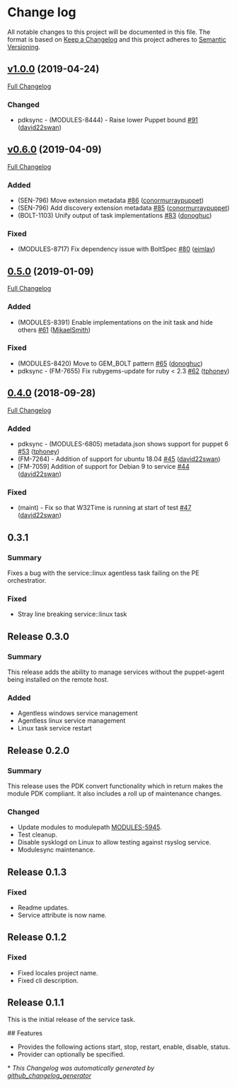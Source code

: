 # Change log

All notable changes to this project will be documented in this file. The format is based on [Keep a Changelog](http://keepachangelog.com/en/1.0.0/) and this project adheres to [Semantic Versioning](http://semver.org).

## [v1.0.0](https://github.com/puppetlabs/puppetlabs-service/tree/v1.0.0) (2019-04-24)

[Full Changelog](https://github.com/puppetlabs/puppetlabs-service/compare/v0.6.0...v1.0.0)

### Changed

- pdksync - \(MODULES-8444\) - Raise lower Puppet bound [\#91](https://github.com/puppetlabs/puppetlabs-service/pull/91) ([david22swan](https://github.com/david22swan))

## [v0.6.0](https://github.com/puppetlabs/puppetlabs-service/tree/v0.6.0) (2019-04-09)

[Full Changelog](https://github.com/puppetlabs/puppetlabs-service/compare/0.5.0...v0.6.0)

### Added

- \(SEN-796\) Move extension metadata [\#86](https://github.com/puppetlabs/puppetlabs-service/pull/86) ([conormurraypuppet](https://github.com/conormurraypuppet))
- \(SEN-796\) Add discovery extension metadata [\#85](https://github.com/puppetlabs/puppetlabs-service/pull/85) ([conormurraypuppet](https://github.com/conormurraypuppet))
- \(BOLT-1103\) Unify output of task implementations [\#83](https://github.com/puppetlabs/puppetlabs-service/pull/83) ([donoghuc](https://github.com/donoghuc))

### Fixed

- \(MODULES-8717\) Fix dependency issue with BoltSpec [\#80](https://github.com/puppetlabs/puppetlabs-service/pull/80) ([eimlav](https://github.com/eimlav))

## [0.5.0](https://github.com/puppetlabs/puppetlabs-service/tree/0.5.0) (2019-01-09)

[Full Changelog](https://github.com/puppetlabs/puppetlabs-service/compare/0.4.0...0.5.0)

### Added

- \(MODULES-8391\) Enable implementations on the init task and hide others [\#61](https://github.com/puppetlabs/puppetlabs-service/pull/61) ([MikaelSmith](https://github.com/MikaelSmith))

### Fixed

- \(MODULES-8420\) Move to GEM\_BOLT pattern [\#65](https://github.com/puppetlabs/puppetlabs-service/pull/65) ([donoghuc](https://github.com/donoghuc))
- pdksync - \(FM-7655\) Fix rubygems-update for ruby \< 2.3 [\#62](https://github.com/puppetlabs/puppetlabs-service/pull/62) ([tphoney](https://github.com/tphoney))

## [0.4.0](https://github.com/puppetlabs/puppetlabs-service/tree/0.4.0) (2018-09-28)

[Full Changelog](https://github.com/puppetlabs/puppetlabs-service/compare/0.3.1...0.4.0)

### Added

- pdksync - \(MODULES-6805\) metadata.json shows support for puppet 6 [\#53](https://github.com/puppetlabs/puppetlabs-service/pull/53) ([tphoney](https://github.com/tphoney))
- \(FM-7264\) - Addition of support for ubuntu 18.04 [\#45](https://github.com/puppetlabs/puppetlabs-service/pull/45) ([david22swan](https://github.com/david22swan))
- \[FM-7059\] Addition of support for Debian 9 to service [\#44](https://github.com/puppetlabs/puppetlabs-service/pull/44) ([david22swan](https://github.com/david22swan))

### Fixed

- \(maint\) - Fix so that W32Time is running at start of test [\#47](https://github.com/puppetlabs/puppetlabs-service/pull/47) ([david22swan](https://github.com/david22swan))

## 0.3.1
### Summary
Fixes a bug with the service::linux agentless task failing on the PE orchestratior.

### Fixed
- Stray line breaking service::linux task

## Release 0.3.0
### Summary
This release adds the ability to manage services without the puppet-agent being installed on the remote host.

### Added
- Agentless windows service management
- Agentless linux service management
- Linux task service restart

## Release 0.2.0
### Summary
This release uses the PDK convert functionality which in return makes the module PDK compliant. It also includes a roll up of maintenance changes.

### Changed
- Update modules to modulepath [MODULES-5945](https://tickets.puppetlabs.com/browse/MODULES-5945).
- Test cleanup.
- Disable sysklogd on Linux to allow testing against rsyslog service.
- Modulesync maintenance.

## Release 0.1.3

### Fixed
- Readme updates.
- Service attribute is now name.

## Release 0.1.2

### Fixed
- Fixed locales project name.
- Fixed cli description.

## Release 0.1.1
This is the initial release of the service task.

## Features
- Provides the following actions start, stop, restart, enable, disable, status.
- Provider can optionally be specified.


\* *This Changelog was automatically generated by [github_changelog_generator](https://github.com/skywinder/Github-Changelog-Generator)*
